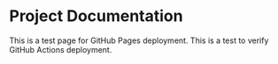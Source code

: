 # Project Documentation

This is a test page for GitHub Pages deployment.
This is a test to verify GitHub Actions deployment.
